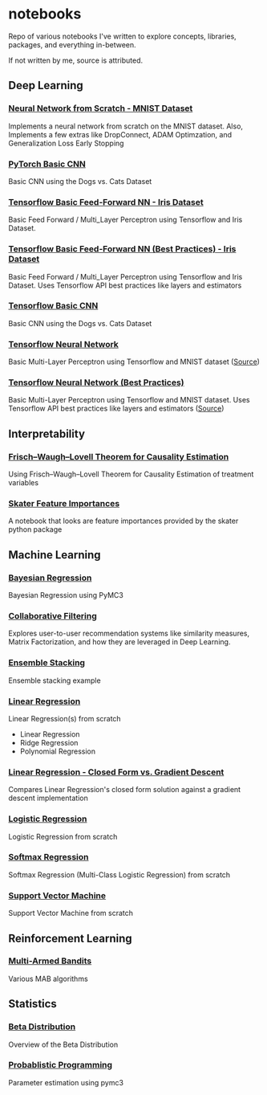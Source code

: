 # notebooks
Repo of various notebooks I've written to explore concepts, libraries, packages, and everything in-between.

If not written by me, source is attributed. 

## Deep Learning

### [Neural Network from Scratch - MNIST Dataset](./nn_from_scratch_MNIST.ipynb)
Implements a neural network from scratch on the MNIST dataset. Also, Implements a few extras like DropConnect, ADAM Optimzation, and Generalization Loss Early Stopping

### [PyTorch Basic CNN](./pytorch_cnn.ipynb)
Basic CNN using the Dogs vs. Cats Dataset

### [Tensorflow Basic Feed-Forward NN - Iris Dataset](./tensorflow_mlp_iris.ipynb)
Basic Feed Forward / Multi_Layer Perceptron using Tensorflow and Iris Dataset.

### [Tensorflow Basic Feed-Forward NN (Best Practices) - Iris Dataset](./tensorflow_mlp_iris_best_practices.ipynb)
Basic Feed Forward / Multi_Layer Perceptron using Tensorflow and Iris Dataset. Uses Tensorflow API best practices like layers and estimators

### [Tensorflow Basic CNN](./tensorflow_cnn.ipynb)
Basic CNN using the Dogs vs. Cats Dataset

### [Tensorflow Neural Network](./tensorflow_neural_network_primer.ipynb)
Basic Multi-Layer Perceptron using Tensorflow and MNIST dataset ([Source](https://github.com/aymericdamien/TensorFlow-Examples/blob/master/notebooks/3_NeuralNetworks/neural_network_raw.ipynb))

### [Tensorflow Neural Network (Best Practices)](./tensorflow_neural_network_primer_best_practices.ipynb)
Basic Multi-Layer Perceptron using Tensorflow and MNIST dataset. Uses Tensorflow API best practices like layers and estimators ([Source](https://github.com/aymericdamien/TensorFlow-Examples/blob/master/notebooks/3_NeuralNetworks/neural_network.ipynb))

## Interpretability

### [Frisch–Waugh–Lovell Theorem for Causality Estimation](./frisch_waugh_lovell.ipynb)
Using Frisch–Waugh–Lovell Theorem for Causality Estimation of treatment variables

### [Skater Feature Importances](./skater_global_feature_importances.ipynb)
A notebook that looks are feature importances provided by the skater python package

## Machine Learning

### [Bayesian Regression](./bayesian_regression_pymc3.ipynb)
Bayesian Regression using PyMC3

### [Collaborative Filtering](./collaborative_filtering.ipynb)
Explores user-to-user recommendation systems like similarity measures, Matrix Factorization, and how they are leveraged in Deep Learning.

### [Ensemble Stacking](./ensemble_stacking.ipynb)
Ensemble stacking example

### [Linear Regression](./linear_regression.ipynb)
Linear Regression(s) from scratch
-  Linear Regression
-  Ridge Regression
-  Polynomial Regression

### [Linear Regression - Closed Form vs. Gradient Descent](./linear_regression_closed_form_vs_gradient_descent.ipynb)
Compares Linear Regression's closed form solution against a gradient descent implementation

### [Logistic Regression](./logistic_regression.ipynb)
Logistic Regression from scratch

### [Softmax Regression](./softmax_regression.ipynb)
Softmax Regression (Multi-Class Logistic Regression) from scratch

### [Support Vector Machine](./svm.ipynb)
Support Vector Machine from scratch

## Reinforcement Learning

### [Multi-Armed Bandits](./multi_armed_bandits.ipynb)
Various MAB algorithms

## Statistics

### [Beta Distribution](./beta_distribution.ipynb)
Overview of the Beta Distribution

### [Probablistic Programming](./probabilistic_programming.ipynb)
Parameter estimation using pymc3


